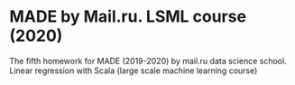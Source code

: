 # MADE by Mail.ru. LSML course (2020)

The fifth homework for MADE (2019-2020) by mail.ru data science school. 
Linear regression with Scala (large scale machine learning course)
